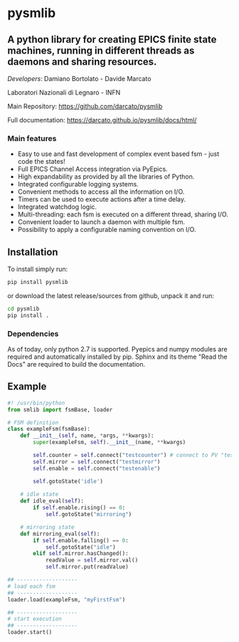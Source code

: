 # pysmlib

## A python library for creating EPICS finite state machines, running in different threads as daemons and sharing resources.

_Developers_: Damiano Bortolato - Davide Marcato

Laboratori Nazionali di Legnaro - INFN

Main Repository: https://github.com/darcato/pysmlib

Full documentation: https://darcato.github.io/pysmlib/docs/html/

### Main features

- Easy to use and fast development of complex event based fsm - just code the states!
- Full EPICS Channel Access integration via PyEpics.
- High expandability as provided by all the libraries of Python.
- Integrated configurable logging systems.
- Convenient methods to access all the information on I/O.
- Timers can be used to execute actions after a time delay.
- Integrated watchdog logic.
- Multi-threading: each fsm is executed on a different thread, sharing I/O.
- Convenient loader to launch a daemon with multiple fsm.
- Possibility to apply a configurable naming convention on I/O.

## Installation

To install simply run:

``` bash
pip install pysmlib
```

or download the latest release/sources from github, unpack it and run:

``` bash
cd pysmlib
pip install .
```

### Dependencies

As of today, only python 2.7 is supported. Pyepics and numpy modules are
required and automatically installed by pip. Sphinx and its theme "Read the
Docs" are required to build the documentation.

## Example

``` python
#! /usr/bin/python
from smlib import fsmBase, loader

# FSM definition
class exampleFsm(fsmBase):
    def __init__(self, name, *args, **kwargs):
        super(exampleFsm, self).__init__(name, **kwargs)

        self.counter = self.connect("testcounter") # connect to PV "testcounter"
        self.mirror = self.connect("testmirror")
        self.enable = self.connect("testenable")

        self.gotoState('idle')
    
    # idle state
    def idle_eval(self):
        if self.enable.rising() == 0:
            self.gotoState("mirroring")

    # mirroring state
    def mirroring_eval(self):
        if self.enable.falling() == 0:
            self.gotoState("idle")
        elif self.mirror.hasChanged():
            readValue = self.mirror.val()
            self.mirror.put(readValue)

## -------------------
# load each fsm
## -------------------
loader.load(exampleFsm, "myFirstFsm")

## -------------------
# start execution
## -------------------
loader.start()
```
